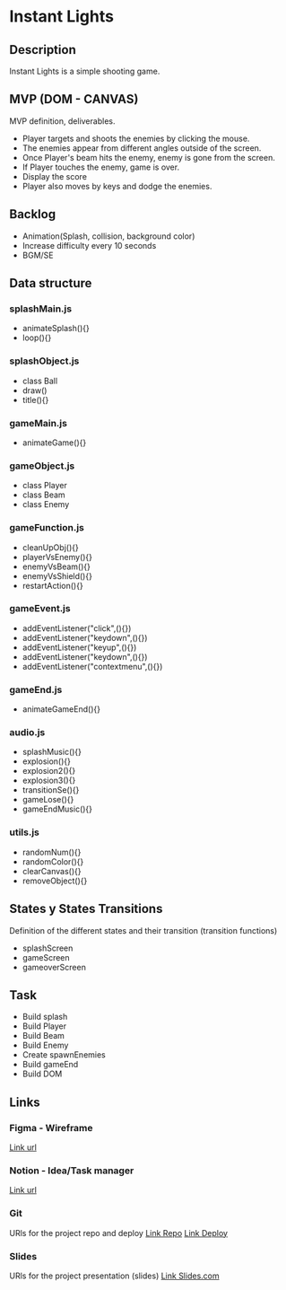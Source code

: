 # Instant Lights

## Description

Instant Lights is a simple shooting game.

## MVP (DOM - CANVAS)

MVP definition, deliverables.

- Player targets and shoots the enemies by clicking the mouse.
- The enemies appear from different angles outside of the screen.
- Once Player's beam hits the enemy, enemy is gone from the screen.
- If Player touches the enemy, game is over.
- Display the score
- Player also moves by keys and dodge the enemies.

## Backlog

- Animation(Splash, collision, background color)
- Increase difficulty every 10 seconds
- BGM/SE

## Data structure

### splashMain.js

- animateSplash(){}
- loop(){}

### splashObject.js

- class Ball
- draw()
- title(){}

### gameMain.js

- animateGame(){}

### gameObject.js

- class Player
- class Beam
- class Enemy

### gameFunction.js

- cleanUpObj(){}
- playerVsEnemy(){}
- enemyVsBeam(){}
- enemyVsShield(){}
- restartAction(){}

### gameEvent.js

- addEventListener("click",(){})
- addEventListener("keydown",(){})
- addEventListener("keyup",(){})
- addEventListener("keydown",(){})
- addEventListener("contextmenu",(){})

### gameEnd.js

- animateGameEnd(){}

### audio.js

- splashMusic(){}
- explosion(){}
- explosion2(){}
- explosion3(){}
- transitionSe(){}
- gameLose(){}
- gameEndMusic(){}

### utils.js

- randomNum(){}
- randomColor(){}
- clearCanvas(){}
- removeObject(){}


## States y States Transitions

Definition of the different states and their transition (transition functions)

- splashScreen
- gameScreen
- gameoverScreen

## Task
- Build splash
- Build Player
- Build Beam
- Build Enemy
- Create spawnEnemies
- Build gameEnd
- Build DOM


## Links

### Figma - Wireframe

[Link url](https://www.figma.com/file/529k1tASOu7VO1RUfxclgo/M1-Project-Instant-lights?node-id=2%3A3)

### Notion - Idea/Task manager

[Link url](https://www.notion.so/M1-Project-Instant-Lights-da80a43dbe1e416e9e91013187095c60)

### Git

URls for the project repo and deploy
[Link Repo](https://github.com/sumi0820/instant-lights)
[Link Deploy](https://sumi0820.github.io/Instant-Lights/)

### Slides

URls for the project presentation (slides)
[Link Slides.com](https://docs.google.com/presentation/d/1aeFPQgqq2rr4jJnX84WPE8iizxGGMHAolKzK1uwA9Io/edit?usp=sharing)
